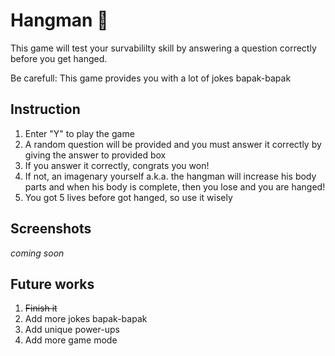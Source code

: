 # Hangman 👻

This game will test your survabililty skill by answering a question correctly before you get hanged.

Be carefull: This game provides you with a lot of jokes bapak-bapak

## Instruction

1. Enter "Y" to play the game
2. A random question will be provided and you must answer it correctly by giving the answer to provided box
3. If you answer it correctly, congrats you won!
4. If not, an imagenary yourself a.k.a. the hangman will increase his body parts and when his body is complete, then you lose and you are hanged!
5. You got 5 lives before got hanged, so use it wisely

## Screenshots

_coming soon_

## Future works

1. ~~Finish it~~
2. Add more jokes bapak-bapak
3. Add unique power-ups
4. Add more game mode

